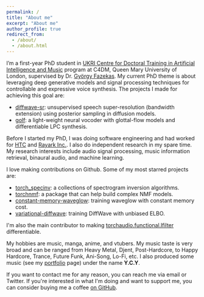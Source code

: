 ```yaml
---
permalink: /
title: "About me"
excerpt: "About me"
author_profile: true
redirect_from: 
  - /about/
  - /about.html
---
```


I’m a first-year PhD student in [UKRI Centre for Doctoral Training in Artificial Intelligence and Music](https://www.aim.qmul.ac.uk/) program at C4DM, Queen Mary University of London, supervised by Dr. [György Fazekas](http://www.eecs.qmul.ac.uk/~gyorgyf/).
My current PhD theme is about leveraging deep generative models and signal processing techniques for controllable and expressive voice synthesis.
The projects I made for achieving this goal are:

- [diffwave-sr](https://yoyololicon.github.io/diffwave-sr/): unsupervised speech super-resolution (bandwidth extension) using posterior sampling in diffusion models.
- [golf](https://yoyololicon.github.io/golf-demo/): a light-weight neural vocoder with glottal-flow models and differentiable LPC synthesis.

Before I started my PhD, I was doing software engineering and had worked for [HTC](https://www.htc.com/) and [Rayark Inc.](https://www.rayark.com/).
I also do independent research in my spare time.
My research interests include audio signal processing, music information retrieval, binaural audio, and machine learning.

I love making contributions on Github. Some of my most starred projects are:

- [torch_specinv](https://spectrogram-inversion.readthedocs.io/): a collections of spectrogram inversion algorithms.
- [torchnmf](https://pytorch-nmf.readthedocs.io/): a package that can help build complex NMF models.
- [constant-memory-waveglow](https://zenodo.org/record/4353123): training waveglow with constant memory cost.
- [variational-diffwave](https://github.com/yoyololicon/variational-diffwave): training DiffWave with unbiased ELBO.

I'm also the main contributor to making [torchaudio.functional.lfilter](https://pytorch.org/audio/stable/functional.html#lfilter) differentiable.

My hobbies are music, manga, anime, and vtubers. My music taste is very broad and can be ranged from Heavy Metal, Djent, Post-Hardcore, to Happy Hardcore, Trance, Future Funk, Ani-Song, Lo-Fi, etc. I also produced some music (see my [portfolio](/music/) page) under the name **Y.C.Y**.


If you want to contact me for any reason, you can reach me via email or Twitter.
If you're interested in what I'm doing and want to support me, you can consider buying me a coffee [on GitHub](https://github.com/sponsors/yoyololicon).
